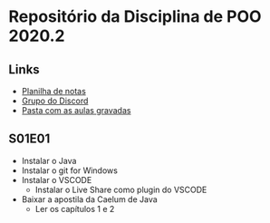 # Repositório da Disciplina de POO 2020.2

## Links
- [Planilha de notas](https://docs.google.com/spreadsheets/d/1zGr9wJ0VifwyXHBXBtogrm6DLyuSKPyva8H2gFGv5Tk/edit?usp=sharing)
- [Grupo do Discord](discord.gg/Ct67jn2EX7)
- [Pasta com as aulas gravadas](https://drive.google.com/drive/folders/1tKLx3fg9loIZq3-4fbHbTrpUsQ2Xcnp_?usp=sharing)

## S01E01
- Instalar o Java
- Instalar o git for Windows
- Instalar o VSCODE
    - Instalar o Live Share como plugin do VSCODE
- Baixar a apostila da Caelum de Java
    - Ler os capítulos 1 e 2

